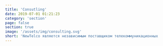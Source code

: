 ```yaml
---
title: 'Consutling'
date: 2019-07-01 01:21:23
category: 'section'
page: false
section: true
image: '/assets/img/consulting.svg'
short: 'NewTelco является независимым поставщиком телекоммуникационных услуг и обладает всеми необходимыми возможностями для нестандартного решения самых сложных задач. Многолетний опыт проектирования, установки, настройки и оптимизации высокопроизводительных телекоммуникационных сетей и сетей'
---
```

